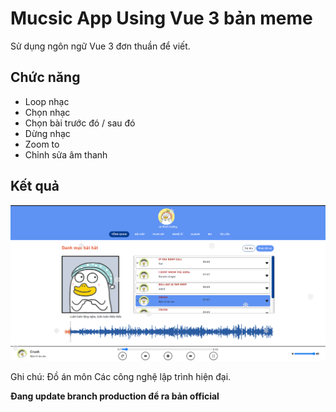 # Mucsic App Using Vue 3 bản meme

Sử dụng ngôn ngữ Vue 3 đơn thuần để viết.

## Chức năng

-   Loop nhạc
-   Chọn nhạc
-   Chọn bài trước đó / sau đó
-   Dừng nhạc
-   Zoom to
-   Chỉnh sửa âm thanh

## Kết quả

![alt](./images/1.png)

Ghi chú: Đồ án môn Các công nghệ lập trình hiện đại.

**Đang update branch production để ra bản official**

